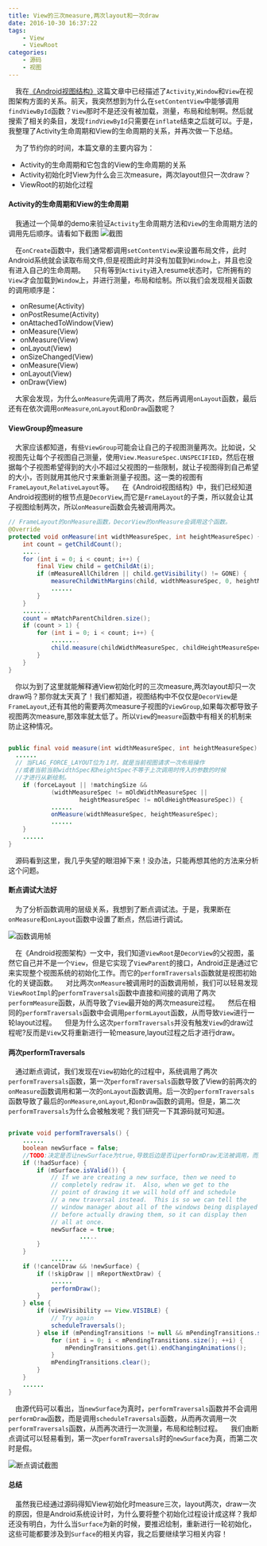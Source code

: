 ```yaml
---
title: View的三次measure,两次layout和一次draw
date: 2016-10-30 16:37:22
tags:
	- View 
	- ViewRoot
categories:
	- 源码 
	- 视图
---
```



&emsp;我在[《Android视图结构》](http://ztelur.github.io/2016/04/17/Android%E8%A7%86%E5%9B%BE%E6%9E%B6%E6%9E%84%E8%AF%A6%E8%A7%A3/)这篇文章中已经描述了`Activity`,`Window`和`View`在视图架构方面的关系。前天，我突然想到为什么在`setContentView`中能够调用`findViewById`函数？`View`那时不是还没有被加载，测量，布局和绘制啊。然后就搜索了相关的条目，发现`findViewById`只需要在`inflate`结束之后就可以。于是，我整理了Activity生命周期和View的生命周期的关系，并再次做一下总结。

 为了节约你的时间，本篇文章的主要内容为：
- Activity的生命周期和它包含的View的生命周期的关系
- Activity初始化时View为什么会三次measure，两次layout但只一次draw？
- ViewRoot的初始化过程

#### Activity的生命周期和View的生命周期
 我通过一个简单的demo来验证`Activity`生命周期方法和`View`的生命周期方法的调用先后顺序。请看如下截图
![截图](http://7xrxif.com1.z0.glb.clouddn.com/20161030-111.png)

&emsp;在`onCreate`函数中，我们通常都调用`setContentView`来设置布局文件，此时Android系统就会读取布局文件,但是视图此时并没有加载到`Window`上，并且也没有进入自己的生命周期。
 只有等到`Activity`进入resume状态时，它所拥有的`View`才会加载到`Window`上，并进行测量，布局和绘制。所以我们会发现相关函数的调用顺序是：

- onResume(Activity)
- onPostResume(Activity)
- onAttachedToWindow(View)
- onMeasure(View)
- onMeasure(View)
- onLayout(View)
- onSizeChanged(View)
- onMeasure(View)
- onLayout(View)
- onDraw(View)

 大家会发现，为什么`onMeasure`先调用了两次，然后再调用`onLayout`函数，最后还有在依次调用`onMeasure`,`onLayout`和`onDraw`函数呢？

#### ViewGroup的measure
 大家应该都知道，有些`ViewGroup`可能会让自己的子视图测量两次。比如说，父视图先让每个子视图自己测量，使用`View.MeasureSpec.UNSPECIFIED`，然后在根据每个子视图希望得到的大小不超过父视图的一些限制，就让子视图得到自己希望的大小，否则就用其他尺寸来重新测量子视图。这一类的视图有`FrameLayout`,`RelativeLayout`等。
 在《Android视图结构》中，我们已经知道Android视图树的根节点是`DecorView`,而它是`FrameLayout`的子类，所以就会让其子视图绘制两次，所以`onMeasure`函数会先被调用两次。

``` java
// FrameLayout的onMeasure函数，DecorView的onMeasure会调用这个函数。
@Override
protected void onMeasure(int widthMeasureSpec, int heightMeasureSpec) {
    int count = getChildCount();
    .....
    for (int i = 0; i < count; i++) {
        final View child = getChildAt(i);
        if (mMeasureAllChildren || child.getVisibility() != GONE) {
            measureChildWithMargins(child, widthMeasureSpec, 0, heightMeasureSpec, 0);
            ......
        }
    }
    ........
    count = mMatchParentChildren.size();
    if (count > 1) {
        for (int i = 0; i < count; i++) {
            ........
            child.measure(childWidthMeasureSpec, childHeightMeasureSpec);
        }
    }
}
```
&emsp;你以为到了这里就能解释通View初始化时的三次measure,两次layout却只一次draw吗？那你就太天真了！我们都知道，视图结构中不仅仅是`DecorView`是`FrameLayout`,还有其他的需要两次measure子视图的`ViewGroup`,如果每次都导致子视图两次measure,那效率就太低了。所以`View`的`measure`函数中有相关的机制来防止这种情况。

``` java 

public final void measure(int widthMeasureSpec, int heightMeasureSpec) {
  ......
  // 当FLAG_FORCE_LAYOUT位为１时，就是当前视图请求一次布局操作
  //或者当前当前widthSpec和heightSpec不等于上次调用时传入的参数的时候
  //才进行从新绘制。
    if (forceLayout || !matchingSize &&
            (widthMeasureSpec != mOldWidthMeasureSpec ||
                    heightMeasureSpec != mOldHeightMeasureSpec)) {
            ......
            onMeasure(widthMeasureSpec, heightMeasureSpec);
            ......
    }
    ......
}
```
&emsp;源码看到这里，我几乎失望的眼泪掉下来！没办法，只能再想其他的方法来分析这个问题。
#### 断点调试大法好
&emsp;为了分析函数调用的层级关系，我想到了断点调试法。于是，我果断在`onMeasure`和`onLayout`函数中设置了断点，然后进行调试。



![函数调用帧](http://7xrxif.com1.z0.glb.clouddn.com/20161030-blog-measure1.png)

&emsp;在《Android视图架构》一文中，我们知道`ViewRoot`是`DecorView`的父视图，虽然它自己并不是一个`View`，但是它实现了`ViewParent`的接口，Android正是通过它来实现整个视图系统的初始化工作。而它的`performTraversals`函数就是视图初始化的关键函数。
&emsp;对比两次`onMeasure`被调用时的函数调用帧，我们可以轻易发现`ViewRootImpl`的`performTraversals`函数中直接和间接的调用了两次`performMeasure`函数，从而导致了`View`最开始的两次measure过程。
&emsp;然后在相同的`performTraversals`函数中会调用`performLayout`函数，从而导致`View`进行一轮layout过程。
&emsp;但是为什么这次`performTraversals`并没有触发`View`的draw过程呢?反而是`View`又将重新进行一轮measure,layout过程之后才进行draw。
#### 两次performTraversals
&emsp;通过断点调试，我们发现在`View`初始化的过程中，系统调用了两次`performTraversals`函数，第一次`performTraversals`函数导致了View的前两次的`onMeasure`函数调用和第一次的`onLayout`函数调用。后一次的`performTraversals`函数导致了最后的`onMeasure`,`onLayout`,和`onDraw`函数的调用。但是，第二次`performTraversals`为什么会被触发呢？我们研究一下其源码就可知道。



``` java 

private void performTraversals() {
    ......
    boolean newSurface = false;
    //TODO:决定是否让newSurface为true,导致后边是否让performDraw无法被调用，而是重新scheduleTraversals
    if (!hadSurface) {
        if (mSurface.isValid()) {
            // If we are creating a new surface, then we need to
            // completely redraw it.  Also, when we get to the
            // point of drawing it we will hold off and schedule
            // a new traversal instead.  This is so we can tell the
            // window manager about all of the windows being displayed
            // before actually drawing them, so it can display then
            // all at once.
            newSurface = true;
                    .....
        }
    }
            ......
    if (!cancelDraw && !newSurface) {
        if (!skipDraw || mReportNextDraw) {
            ......
            performDraw();
        }
    } else {
        if (viewVisibility == View.VISIBLE) {
            // Try again
            scheduleTraversals();
        } else if (mPendingTransitions != null && mPendingTransitions.size() > 0) {
            for (int i = 0; i < mPendingTransitions.size(); ++i) {
                mPendingTransitions.get(i).endChangingAnimations();
            }
            mPendingTransitions.clear();
        }
    }
    ......
}
```
&emsp;由源代码可以看出，当`newSurface`为真时，`performTraversals`函数并不会调用`performDraw`函数，而是调用`scheduleTraversals`函数，从而再次调用一次`performTraversals`函数，从而再次进行一次测量，布局和绘制过程。
&emsp;我们由断点调试可以轻易看到，第一次`performTraversals`时的`newSurface`为真，而第二次时是假。


![断点调试截图](http://7xrxif.com1.z0.glb.clouddn.com/20161030-%E7%AC%AC%E4%B8%80%E6%AC%A1.png)

#### 总结
&emsp;虽然我已经通过源码得知View初始化时measure三次，layout两次，draw一次的原因，但是Android系统设计时，为什么要将整个初始化过程设计成这样？我却还没有明白，为什么当`Surface`为新的时候，要推迟绘制，重新进行一轮初始化，这些可能都要涉及到`Surface`的相关内容，我之后要继续学习相关内容！

